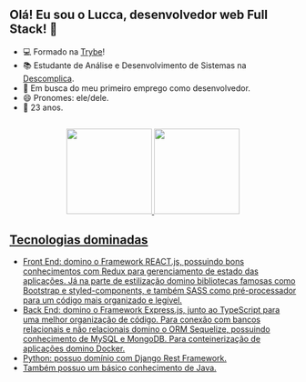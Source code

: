 ## Olá! Eu sou o Lucca, desenvolvedor web Full Stack! 👋

- 💻 Formado na [Trybe](https://www.betrybe.com/)!
- 📚 Estudante de Análise e Desenvolvimento de Sistemas na [Descomplica](https://descomplica.com.br/faculdade/).
- 💼 Em busca do meu primeiro emprego como desenvolvedor.
- 😄 Pronomes: ele/dele.
- :birthday: 23 anos.

##

<div align="center">
  <a href="https://github.com/luccaneivas">
  <img height="150em" src="https://github-readme-stats-git-masterrstaa-rickstaa.vercel.app/api?username=luccaneivas&show_icons=true&theme=kacho_ga&include_all_commits=true&count_private=true"/>
  <img height="150em" src="https://github-readme-stats-git-masterrstaa-rickstaa.vercel.app/api/top-langs/?username=luccaneivas&layout=compact&langs_count=7&theme=kacho_ga"/>
</div>

## Tecnologias dominadas

- Front End: domino o Framework REACT.js, possuindo bons conhecimentos com Redux para gerenciamento de estado das aplicações. Já na parte de estilização domino bibliotecas famosas como Bootstrap e styled-components, e também SASS como pré-processador para um código mais organizado e legível.
- Back End: domino o Framework Express.js, junto ao TypeScript para uma melhor organização de código. Para conexão com bancos relacionais e não relacionais domino o ORM Sequelize, possuindo conhecimento de MySQL e MongoDB. Para conteinerização de aplicações domino Docker.
- Python: possuo domínio com Django Rest Framework.
- Também possuo um básico conhecimento de Java.
